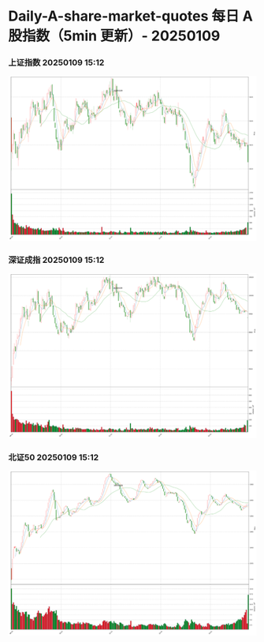 
# Daily-A-share-market-quotes 每日 A 股指数（5min 更新）- 20250109

### 上证指数 20250109 15:12
![](./fig/2025/1/20250109-sh000001.png)

### 深证成指 20250109 15:12
![](./fig/2025/1/20250109-sz399001.png)

### 北证50 20250109 15:12
![](./fig/2025/1/20250109-bj899050.png)
